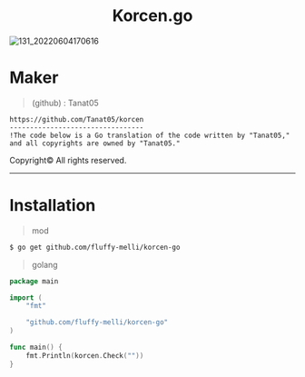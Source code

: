 <div align="center">
  <h1>Korcen.go</h1>
 
</div>

![131_20220604170616](https://user-images.githubusercontent.com/85154556/171998341-9a7439c8-122f-4a9f-beb6-0e0b3aad05ed.png)

# Maker

>(github) : Tanat05
```
https://github.com/Tanat05/korcen
---------------------------------
!The code below is a Go translation of the code written by "Tanat05," and all copyrights are owned by "Tanat05."
```

Copyright© All rights reserved.

---

# Installation

>mod
```sh
$ go get github.com/fluffy-melli/korcen-go
```

>golang
```go
package main

import (
	"fmt"

	"github.com/fluffy-melli/korcen-go"
)

func main() {
	fmt.Println(korcen.Check(""))
}
```

